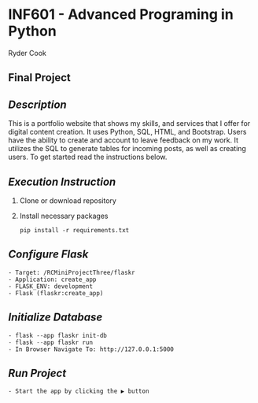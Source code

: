 # **INF601 - Advanced Programing in Python**
Ryder Cook
## **Final Project**
## _Description_
This is a portfolio website that shows my skills, and services that I offer for digital content creation.
It uses Python, SQL, HTML, and Bootstrap. Users have the ability to create and account to leave feedback on my work. It utilizes the SQL to generate tables for incoming posts, as well as creating users. To get started read the instructions below.

## _Execution Instruction_
1. Clone or download repository
2. Install necessary packages

   `pip install -r requirements.txt`

## _Configure Flask_
    - Target: /RCMiniProjectThree/flaskr
    - Application: create_app
    - FLASK_ENV: development
    - Flask (flaskr:create_app)

## _Initialize Database_
    - flask --app flaskr init-db
    - flask --app flaskr run
    - In Browser Navigate To: http://127.0.0.1:5000

## _Run Project_
    - Start the app by clicking the ▶ button
